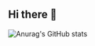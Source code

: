 ## Hi there 👋

![Anurag's GitHub stats](https://github-readme-stats.vercel.app/api?username=andreluizpm&show_icons=true&theme=radical)
